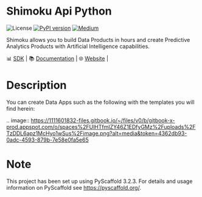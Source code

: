 # Shimoku Api Python

![License](https://img.shields.io/github/license/shimoku-tech/shimoku-api-python)
[![PyPI version](https://badge.fury.io/py/shimoku-api-python.svg)](https://badge.fury.io/py/shimoku-api-python)
[![Medium](https://img.shields.io/badge/follow%20on-Medium-12100E.svg?style=flat&logo=medium)](https://medium.com/@shimoku)

Shimoku allows you to build Data Products in hours and create Predictive Analytics Products with Artificial Intelligence capabilities.

📊  [SDK](https://github.com/shimoku-tech/shimoku-api-python) |
📚 [Documentation](https://docs.shimoku.com/) |
🌐 [Website](https://www.shimoku.com/) |

Description
===========

You can create Data Apps such as the following with the templates you will find herein:

.. image:: https://1111601832-files.gitbook.io/~/files/v0/b/gitbook-x-prod.appspot.com/o/spaces%2FUlHTfmIZY46Z1EDfyGMz%2Fuploads%2FTzDDL6apz1McHyo1wSus%2Fimage.png?alt=media&token=4362db93-0adc-4593-879b-7e58e0fa5e65


Note
====

This project has been set up using PyScaffold 3.2.3. For details and usage
information on PyScaffold see https://pyscaffold.org/.
